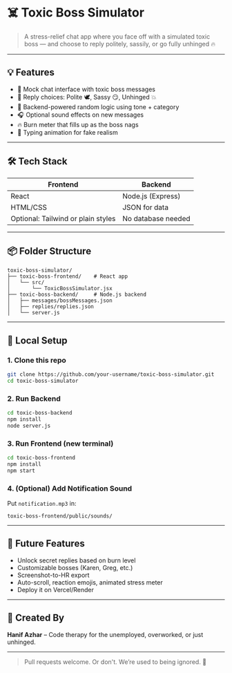 # ☠️ Toxic Boss Simulator

> A stress-relief chat app where you face off with a simulated toxic boss — and choose to reply politely, sassily, or go fully unhinged 🔥

---

## 💡 Features

- 💬 Mock chat interface with toxic boss messages
- 😤 Reply choices: Polite 🕊️, Sassy 😏, Unhinged 💥
- 🔁 Backend-powered random logic using tone + category
- 🎧 Optional sound effects on new messages
- 🔥 Burn meter that fills up as the boss nags
- 👀 Typing animation for fake realism

---

## 🛠 Tech Stack

| Frontend | Backend |
|----------|---------|
| React    | Node.js (Express) |
| HTML/CSS | JSON for data |
| Optional: Tailwind or plain styles | No database needed |

---

## 📦 Folder Structure

```
toxic-boss-simulator/
├── toxic-boss-frontend/    # React app
│   └── src/
│       └── ToxicBossSimulator.jsx
├── toxic-boss-backend/     # Node.js backend
│   ├── messages/bossMessages.json
│   ├── replies/replies.json
│   └── server.js
```

---

## 🚀 Local Setup

### 1. Clone this repo
```bash
git clone https://github.com/your-username/toxic-boss-simulator.git
cd toxic-boss-simulator
```

### 2. Run Backend
```bash
cd toxic-boss-backend
npm install
node server.js
```

### 3. Run Frontend (new terminal)
```bash
cd toxic-boss-frontend
npm install
npm start
```

### 4. (Optional) Add Notification Sound
Put `notification.mp3` in:
```
toxic-boss-frontend/public/sounds/
```

---

## 🤯 Future Features

- Unlock secret replies based on burn level
- Customizable bosses (Karen, Greg, etc.)
- Screenshot-to-HR export
- Auto-scroll, reaction emojis, animated stress meter
- Deploy it on Vercel/Render

---

## 💬 Created By
**Hanif Azhar** – Code therapy for the unemployed, overworked, or just unhinged.

---

> Pull requests welcome. Or don't. We’re used to being ignored. 🤡
